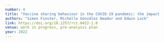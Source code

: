 ```yaml
---
number: 4
title: "Vaccine sharing behaviour in the COVID-19 pandemic: the impact of narratives and peer effects"
authors: "Simon Finster, Michelle González Amador and Edwin Lock"
link: https://doi.org/10.1257/rct.8422-1.0
venue: work in progress, pre-analysis plan
year: 2022
---
```

